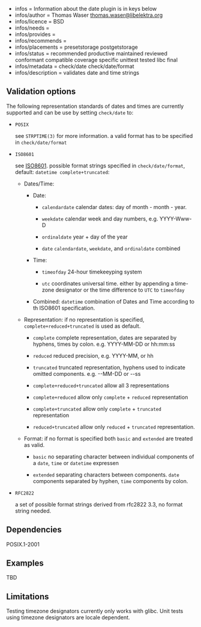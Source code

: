 - infos = Information about the date plugin is in keys below
- infos/author = Thomas Waser <thomas.waser@libelektra.org>
- infos/licence = BSD
- infos/needs =
- infos/provides =
- infos/recommends =
- infos/placements = presetstorage postgetstorage
- infos/status = recommended productive maintained reviewed conformant compatible coverage specific unittest tested libc final
- infos/metadata = check/date check/date/format
- infos/description = validates date and time strings

## Validation options

The following representation standards of dates and times are currently supported and can be use by setting `check/date` to:

* `POSIX`

   see `STRPTIME(3)` for more information. a valid format has to be specified in `check/date/format`

* `ISO8601`

   see [ISO8601](https://en.wikipedia.org/wiki/ISO_8601). possible format strings specified in `check/date/format`, default: `datetime complete+truncated`:

  * Dates/Time:

    * Date:

      * `calendardate`
        calendar dates: day of month - month - year.

      * `weekdate`
        calendar week and day numbers, e.g. YYYY-Www-D

      * `ordinaldate`
        year + day of the year

      * `date`
        `calendardate`, `weekdate`, and `ordinaldate` combined

    * Time:

      * `timeofday`
        24-hour timekeeyping system

      * `utc`
        coordinates universal time. either by appending a time-zone designator or the time difference to `UTC` to `timeofday`

    * Combined:
      `datetime`
      combination of Dates and Time according to th ISO8601 specification.

  * Representation:
    if no representation is specified, `complete+reduced+truncated` is used as default.

    * `complete`
      complete representation, dates are separated by hyphens, times by colon. e.g. YYYY-MM-DD or hh:mm:ss

    * `reduced`
       reduced precision, e.g. YYYY-MM, or hh

    * `truncated`
       truncated representation, hyphens used to indicate omitted components. e.g. --MM-DD or --ss

    * `complete+reduced+truncated`
       allow all 3 representations

    * `complete+reduced`
       allow only `complete` + `reduced` representation

    * `complete+truncated`
       allow only `complete` + `truncated` representation

    * `reduced+truncated`
       allow only `reduced` + `truncated` representation.

  * Format:
       if no format is specified both `basic` and `extended` are treated as valid.

    * `basic`
      no separating character between individual components of a `date`, `time` or `datetime` expressen

    * `extended`
      separating characters between components. `date` components separated by hyphen, `time` components by colon.



* `RFC2822`

  a set of possible format strings derived from rfc2822 3.3, no format string needed.

## Dependencies

POSIX.1-2001

## Examples

TBD

## Limitations

Testing timezone designators currently only works with glibc.
Unit tests using timezone designators are locale dependent.

